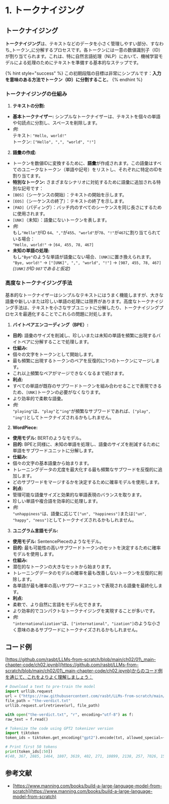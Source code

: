 # 1. トークナイジング

## トークナイジング

**トークナイジング**は、テキストなどのデータを小さく管理しやすい部分、すなわち_トークン_に分解するプロセスです。各トークンには一意の数値識別子（ID）が割り当てられます。これは、特に自然言語処理（NLP）において、機械学習モデルによる処理のためにテキストを準備する基本的なステップです。

{% hint style="success" %}
この初期段階の目標は非常にシンプルです：**入力を意味のある方法でトークン（ID）に分割すること**。
{% endhint %}

### **トークナイジングの仕組み**

1. **テキストの分割:**
* **基本トークナイザー:** シンプルなトークナイザーは、テキストを個々の単語や句読点に分割し、スペースを削除します。
* _例:_\
テキスト: `"Hello, world!"`\
トークン: `["Hello", ",", "world", "!"]`
2. **語彙の作成:**
* トークンを数値IDに変換するために、**語彙**が作成されます。この語彙はすべてのユニークなトークン（単語や記号）をリストし、それぞれに特定のIDを割り当てます。
* **特別なトークン:** さまざまなシナリオに対処するために語彙に追加される特別な記号です：
* `[BOS]`（シーケンスの開始）：テキストの開始を示します。
* `[EOS]`（シーケンスの終了）：テキストの終了を示します。
* `[PAD]`（パディング）：バッチ内のすべてのシーケンスを同じ長さにするために使用されます。
* `[UNK]`（未知）：語彙にないトークンを表します。
* _例:_\
もし`"Hello"`がID `64`、`","`が`455`、`"world"`が`78`、`"!"`が`467`に割り当てられている場合：\
`"Hello, world!"` → `[64, 455, 78, 467]`
* **未知の単語の処理:**\
もし`"Bye"`のような単語が語彙にない場合、`[UNK]`に置き換えられます。\
`"Bye, world!"` → `["[UNK]", ",", "world", "!"]` → `[987, 455, 78, 467]`\
_(`[UNK]`がID `987`であると仮定)_

### **高度なトークナイジング手法**

基本的なトークナイザーはシンプルなテキストにはうまく機能しますが、大きな語彙や新しいまたは珍しい単語の処理には限界があります。高度なトークナイジング手法は、テキストを小さなサブユニットに分解したり、トークナイジングプロセスを最適化することでこれらの問題に対処します。

1. **バイトペアエンコーディング（BPE）:**
* **目的:** 語彙のサイズを削減し、珍しいまたは未知の単語を頻繁に出現するバイトペアに分解することで処理します。
* **仕組み:**
* 個々の文字をトークンとして開始します。
* 最も頻繁に出現するトークンのペアを反復的に1つのトークンにマージします。
* これ以上頻繁なペアがマージできなくなるまで続けます。
* **利点:**
* すべての単語が既存のサブワードトークンを組み合わせることで表現できるため、`[UNK]`トークンの必要がなくなります。
* より効率的で柔軟な語彙。
* _例:_\
`"playing"`は、`"play"`と`"ing"`が頻繁なサブワードであれば、`["play", "ing"]`としてトークナイズされるかもしれません。
2. **WordPiece:**
* **使用モデル:** BERTのようなモデル。
* **目的:** BPEと同様に、未知の単語を処理し、語彙のサイズを削減するために単語をサブワードユニットに分解します。
* **仕組み:**
* 個々の文字の基本語彙から始まります。
* トレーニングデータの尤度を最大化する最も頻繁なサブワードを反復的に追加します。
* どのサブワードをマージするかを決定するために確率モデルを使用します。
* **利点:**
* 管理可能な語彙サイズと効果的な単語表現のバランスを取ります。
* 珍しい単語や複合語を効率的に処理します。
* _例:_\
`"unhappiness"`は、語彙に応じて`["un", "happiness"]`または`["un", "happy", "ness"]`としてトークナイズされるかもしれません。
3. **ユニグラム言語モデル:**
* **使用モデル:** SentencePieceのようなモデル。
* **目的:** 最も可能性の高いサブワードトークンのセットを決定するために確率モデルを使用します。
* **仕組み:**
* 潜在的なトークンの大きなセットから始まります。
* トレーニングデータのモデルの確率を最も改善しないトークンを反復的に削除します。
* 各単語が最も確率の高いサブワードユニットで表現される語彙を最終化します。
* **利点:**
* 柔軟で、より自然に言語をモデル化できます。
* より効率的でコンパクトなトークナイジングを実現することが多いです。
* _例:_\
`"internationalization"`は、`["international", "ization"]`のような小さく意味のあるサブワードにトークナイズされるかもしれません。

## コード例

[https://github.com/rasbt/LLMs-from-scratch/blob/main/ch02/01\_main-chapter-code/ch02.ipynb](https://github.com/rasbt/LLMs-from-scratch/blob/main/ch02/01\_main-chapter-code/ch02.ipynb)からのコード例を通じて、これをよりよく理解しましょう：
```python
# Download a text to pre-train the model
import urllib.request
url = ("https://raw.githubusercontent.com/rasbt/LLMs-from-scratch/main/ch02/01_main-chapter-code/the-verdict.txt")
file_path = "the-verdict.txt"
urllib.request.urlretrieve(url, file_path)

with open("the-verdict.txt", "r", encoding="utf-8") as f:
raw_text = f.read()

# Tokenize the code using GPT2 tokenizer version
import tiktoken
token_ids = tiktoken.get_encoding("gpt2").encode(txt, allowed_special={"[EOS]"}) # Allow the user of the tag "[EOS]"

# Print first 50 tokens
print(token_ids[:50])
#[40, 367, 2885, 1464, 1807, 3619, 402, 271, 10899, 2138, 257, 7026, 15632, 438, 2016, 257, 922, 5891, 1576, 438, 568, 340, 373, 645, 1049, 5975, 284, 502, 284, 3285, 326, 11, 287, 262, 6001, 286, 465, 13476, 11, 339, 550, 5710, 465, 12036, 11, 6405, 257, 5527, 27075, 11]
```
## 参考文献

* [https://www.manning.com/books/build-a-large-language-model-from-scratch](https://www.manning.com/books/build-a-large-language-model-from-scratch)
